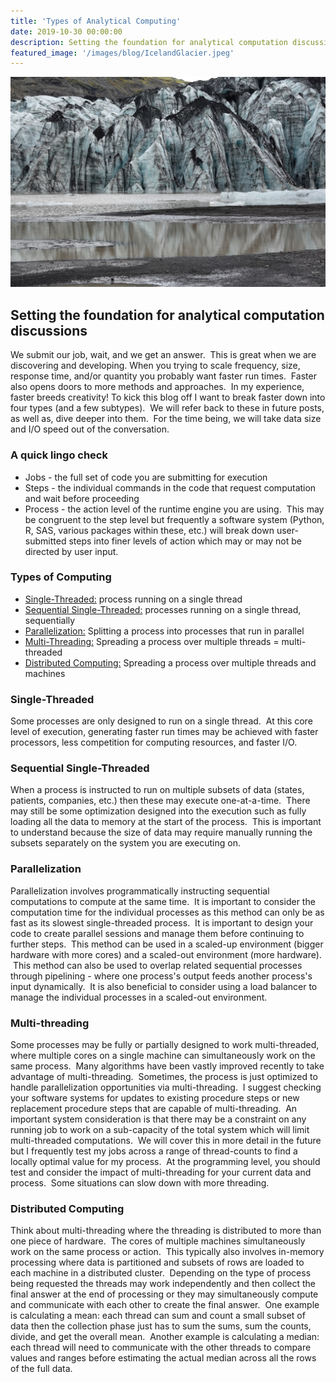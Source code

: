 ```yaml
---
title: 'Types of Analytical Computing'
date: 2019-10-30 00:00:00
description: Setting the foundation for analytical computation discussions
featured_image: '/images/blog/IcelandGlacier.jpeg'
---
```


![](/images/blog/IcelandGlacier.jpeg)

## Setting the foundation for analytical computation discussions
We submit our job, wait, and we get an answer.  This is great when we are discovering and developing. When you trying to scale frequency, size, response time, and/or quantity you probably want faster run times.  Faster also opens doors to more methods and approaches.  In my experience, faster breeds creativity!
To kick this blog off I want to break faster down into four types (and a few subtypes).  We will refer back to these in future posts, as well as, dive deeper into them.  For the time being, we will take data size and I/O speed out of the conversation.  

### A quick lingo check
* Jobs - the full set of code you are submitting for execution 
* Steps - the individual commands in the code that request computation and wait before proceeding   
* Process - the action level of the runtime engine you are using.  This may be congruent to the step level but frequently a software system (Python, R, SAS, various packages within these, etc.) will break down user-submitted steps into finer levels of action which may or may not be directed by user input.

### Types of Computing
* [Single-Threaded:](#single-threaded) process running on a single thread
* [Sequential Single-Threaded:](#sequential-single-threaded) processes running on a single thread, sequentially
* [Parallelization:](#parallelization) Splitting a process into processes that run in parallel
* [Multi-Threading:](#multi-threading) Spreading a process over multiple threads = multi-threaded
* [Distributed Computing:](#distributed-computing) Spreading a process over multiple threads and machines

### Single-Threaded
Some processes are only designed to run on a single thread.  At this core level of execution, generating faster run times may be achieved with faster processors, less competition for computing resources, and faster I/O.  

### Sequential Single-Threaded
When a process is instructed to run on multiple subsets of data (states, patients, companies, etc.) then these may execute one-at-a-time.  There may still be some optimization designed into the execution such as fully loading all the data to memory at the start of the process.  This is important to understand because the size of data may require manually running the subsets separately on the system you are executing on.

### Parallelization
Parallelization involves programmatically instructing sequential computations to compute at the same time.  It is important to consider the computation time for the individual processes as this method can only be as fast as its slowest single-threaded process.  It is important to design your code to create parallel sessions and manage them before continuing to further steps.  This method can be used in a scaled-up environment (bigger hardware with more cores) and a scaled-out environment (more hardware).  This method can also be used to overlap related sequential processes through pipelining - where one process's output feeds another process's input dynamically.  It is also beneficial to consider using a load balancer to manage the individual processes in a scaled-out environment.

### Multi-threading
Some processes may be fully or partially designed to work multi-threaded, where multiple cores on a single machine can simultaneously work on the same process.  Many algorithms have been vastly improved recently to take advantage of multi-threading.  Sometimes, the process is just optimized to handle parallelization opportunities via multi-threading.  I suggest checking your software systems for updates to existing procedure steps or new replacement procedure steps that are capable of multi-threading.  An important system consideration is that there may be a constraint on any running job to work on a sub-capacity of the total system which will limit multi-threaded computations.  We will cover this in more detail in the future but I frequently test my jobs across a range of thread-counts to find a locally optimal value for my process.  At the programming level, you should test and consider the impact of multi-threading for your current data and process.  Some situations can slow down with more threading.

### Distributed Computing
Think about multi-threading where the threading is distributed to more than one piece of hardware.  The cores of multiple machines simultaneously work on the same process or action.  This typically also involves in-memory processing where data is partitioned and subsets of rows are loaded to each machine in a distributed cluster.  Depending on the type of process being requested the threads may work independently and then collect the final answer at the end of processing or they may simultaneously compute and communicate with each other to create the final answer.  One example is calculating a mean: each thread can sum and count a small subset of data then the collection phase just has to sum the sums, sum the counts, divide, and get the overall mean.  Another example is calculating a median: each thread will need to communicate with the other threads to compare values and ranges before estimating the actual median across all the rows of the full data. 
